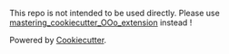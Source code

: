 This repo is not intended to be used directly. Please use [mastering_cookiecutter_OOo_extension](https://github.com/bastien34/mastering_cookiecutter_OOo_extension) instead !

Powered by [Cookiecutter](https://github.com/audreyr/cookiecutter).
